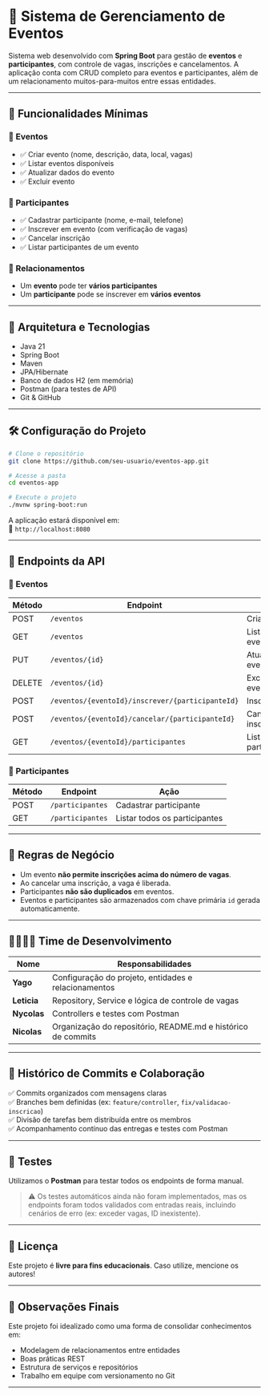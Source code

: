# 📅 Sistema de Gerenciamento de Eventos

Sistema web desenvolvido com **Spring Boot** para gestão de **eventos** e **participantes**, com controle de vagas, inscrições e cancelamentos. A aplicação conta com CRUD completo para eventos e participantes, além de um relacionamento muitos-para-muitos entre essas entidades.

---

## 🚀 Funcionalidades Mínimas

### 📌 Eventos
- ✅ Criar evento (nome, descrição, data, local, vagas)
- ✅ Listar eventos disponíveis
- ✅ Atualizar dados do evento
- ✅ Excluir evento

### 🙋 Participantes
- ✅ Cadastrar participante (nome, e-mail, telefone)
- ✅ Inscrever em evento (com verificação de vagas)
- ✅ Cancelar inscrição
- ✅ Listar participantes de um evento

### 🔗 Relacionamentos
- Um **evento** pode ter **vários participantes**
- Um **participante** pode se inscrever em **vários eventos**

---

## 🧱 Arquitetura e Tecnologias

- Java 21
- Spring Boot
- Maven
- JPA/Hibernate
- Banco de dados H2 (em memória)
- Postman (para testes de API)
- Git & GitHub

---

## 🛠️ Configuração do Projeto

```bash
# Clone o repositório
git clone https://github.com/seu-usuario/eventos-app.git

# Acesse a pasta
cd eventos-app

# Execute o projeto
./mvnw spring-boot:run
```

A aplicação estará disponível em:  
📍 `http://localhost:8080`

---

## 📁 Endpoints da API

### 🎯 Eventos
| Método | Endpoint | Ação |
|--------|----------|------|
| POST   | `/eventos` | Criar evento |
| GET    | `/eventos` | Listar eventos |
| PUT    | `/eventos/{id}` | Atualizar evento |
| DELETE | `/eventos/{id}` | Excluir evento |
| POST   | `/eventos/{eventoId}/inscrever/{participanteId}` | Inscrição |
| POST   | `/eventos/{eventoId}/cancelar/{participanteId}` | Cancelar inscrição |
| GET    | `/eventos/{eventoId}/participantes` | Listar participantes |

### 🙋 Participantes
| Método | Endpoint | Ação |
|--------|----------|------|
| POST   | `/participantes` | Cadastrar participante |
| GET    | `/participantes` | Listar todos os participantes |

---

## 🔐 Regras de Negócio

- Um evento **não permite inscrições acima do número de vagas**.
- Ao cancelar uma inscrição, a vaga é liberada.
- Participantes **não são duplicados** em eventos.
- Eventos e participantes são armazenados com chave primária `id` gerada automaticamente.

---

## 👨‍👩‍👧‍👦 Time de Desenvolvimento

| Nome     | Responsabilidades |
|----------|--------------------|
| **Yago**     | Configuração do projeto, entidades e relacionamentos |
| **Leticia**  | Repository, Service e lógica de controle de vagas |
| **Nycolas**  | Controllers e testes com Postman |
| **Nicolas**  | Organização do repositório, README.md e histórico de commits |

---

## 🔄 Histórico de Commits e Colaboração

✅ Commits organizados com mensagens claras  
✅ Branches bem definidas (ex: `feature/controller`, `fix/validacao-inscricao`)  
✅ Divisão de tarefas bem distribuída entre os membros  
✅ Acompanhamento contínuo das entregas e testes com Postman

---

## 🧪 Testes

Utilizamos o **Postman** para testar todos os endpoints de forma manual.

> ⚠️ Os testes automáticos ainda não foram implementados, mas os endpoints foram todos validados com entradas reais, incluindo cenários de erro (ex: exceder vagas, ID inexistente).

---

## 📄 Licença

Este projeto é **livre para fins educacionais**. Caso utilize, mencione os autores!

---

## 🧠 Observações Finais

Este projeto foi idealizado como uma forma de consolidar conhecimentos em:
- Modelagem de relacionamentos entre entidades
- Boas práticas REST
- Estrutura de serviços e repositórios
- Trabalho em equipe com versionamento no Git

---
